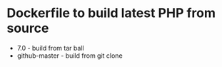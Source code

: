 # Dockerfile to build latest PHP from source

* 7.0 - build from tar ball
* github-master - build from git clone
